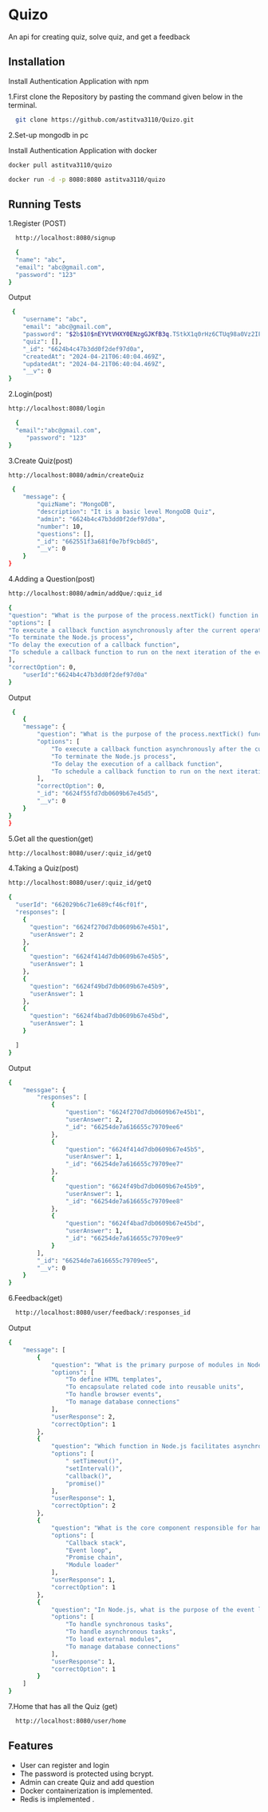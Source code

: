 
# Quizo

An api for creating quiz, solve quiz, and get a feedback




## Installation

Install Authentication Application with npm

1.First clone the Repository by pasting the command given below in the terminal.
```bash
  git clone https://github.com/astitva3110/Quizo.git
```
 2.Set-up mongodb in pc 

 Install Authentication Application with docker
 ```bash
 docker pull astitva3110/quizo
```
 ```bash
 docker run -d -p 8080:8080 astitva3110/quizo
```
## Running Tests

1.Register (POST)

```bash
  http://localhost:8080/signup
```
```bash
  {
  "name": "abc",
  "email": "abc@gmail.com",
  "password": "123"
}

```
Output
```bash
 {
    "username": "abc",
    "email": "abc@gmail.com",
    "password": "$2b$10$nEYVtVHXY0ENzgGJKfB3q.TStkX1q0rHz6CTUq98a0Vz2IFs1dMCO",
    "quiz": [],
    "_id": "6624b4c47b3dd0f2def97d0a",
    "createdAt": "2024-04-21T06:40:04.469Z",
    "updatedAt": "2024-04-21T06:40:04.469Z",
    "__v": 0
}

```
2.Login(post)
```bash
http://localhost:8080/login
```
```bash
  {
  "email":"abc@gmail.com",
     "password": "123"
}
```
3.Create Quiz(post)
```bash
http://localhost:8080/admin/createQuiz
```
```bash
 {
    "message": {
        "quizName": "MongoDB",
        "description": "It is a basic level MongoDB Quiz",
        "admin": "6624b4c47b3dd0f2def97d0a",
        "number": 10,
        "questions": [],
        "_id": "662551f3a681f0e7bf9cb8d5",
        "__v": 0
    }
}
```

4.Adding a Question(post)
```bash
http://localhost:8080/admin/addQue/:quiz_id
```
```bash 
{
"question": "What is the purpose of the process.nextTick() function in Node.js?",
"options": [
"To execute a callback function asynchronously after the current operation completes",
"To terminate the Node.js process",
"To delay the execution of a callback function",
"To schedule a callback function to run on the next iteration of the event loop"
],
"correctOption": 0,
    "userId":"6624b4c47b3dd0f2def97d0a"
}
```
Output
```bash
 {
    {
    "message": {
        "question": "What is the purpose of the process.nextTick() function in Node.js?",
        "options": [
            "To execute a callback function asynchronously after the current operation completes",
            "To terminate the Node.js process",
            "To delay the execution of a callback function",
            "To schedule a callback function to run on the next iteration of the event loop"
        ],
        "correctOption": 0,
        "_id": "6624f55fd7db0609b67e45d5",
        "__v": 0
    }
}
}
```

5.Get all the question(get)
```bash
http://localhost:8080/user/:quiz_id/getQ
```


4.Taking a Quiz(post)
```bash
http://localhost:8080/user/:quiz_id/getQ
```
```bash 
{
  "userId": "662029b6c71e689cf46cf01f",    
  "responses": [
    {
      "question": "6624f270d7db0609b67e45b1", 
      "userAnswer": 2
    },
    {
      "question": "6624f414d7db0609b67e45b5",  
      "userAnswer": 1
    },
    {
      "question": "6624f49bd7db0609b67e45b9",  
      "userAnswer": 1
    },
    {
      "question": "6624f4bad7db0609b67e45bd",  
      "userAnswer": 1
    }

  ]
}
```
Output
```bash
{
    "messgae": {
        "responses": [
            {
                "question": "6624f270d7db0609b67e45b1",
                "userAnswer": 2,
                "_id": "66254de7a616655c79709ee6"
            },
            {
                "question": "6624f414d7db0609b67e45b5",
                "userAnswer": 1,
                "_id": "66254de7a616655c79709ee7"
            },
            {
                "question": "6624f49bd7db0609b67e45b9",
                "userAnswer": 1,
                "_id": "66254de7a616655c79709ee8"
            },
            {
                "question": "6624f4bad7db0609b67e45bd",
                "userAnswer": 1,
                "_id": "66254de7a616655c79709ee9"
            }
        ],
        "_id": "66254de7a616655c79709ee5",
        "__v": 0
    }
}
```
6.Feedback(get)

```bash
  http://localhost:8080/user/feedback/:responses_id
```

Output
```bash
{
    "message": [
        {
            "question": "What is the primary purpose of modules in Node.js?",
            "options": [
                "To define HTML templates",
                "To encapsulate related code into reusable units",
                "To handle browser events",
                "To manage database connections"
            ],
            "userResponse": 2,
            "correctOption": 1
        },
        {
            "question": "Which function in Node.js facilitates asynchronous operations by allowing a function to be executed after a task is completed?",
            "options": [
                " setTimeout()",
                "setInterval()",
                "callback()",
                "promise()"
            ],
            "userResponse": 1,
            "correctOption": 2
        },
        {
            "question": "What is the core component responsible for handling I/O operations in Node.js?",
            "options": [
                "Callback stack",
                "Event loop",
                "Promise chain",
                "Module loader"
            ],
            "userResponse": 1,
            "correctOption": 1
        },
        {
            "question": "In Node.js, what is the purpose of the event loop?",
            "options": [
                "To handle synchronous tasks",
                "To handle asynchronous tasks",
                "To load external modules",
                "To manage database connections"
            ],
            "userResponse": 1,
            "correctOption": 1
        }
    ]
}

```
7.Home that has all the Quiz (get)

```bash
  http://localhost:8080/user/home
```

## Features

- User can register and login
- The password is protected using bcrypt.
- Admin can create Quiz and add question 
- Docker containerization is implemented.
- Redis is implemented .





